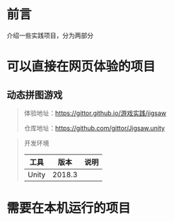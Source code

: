 # 前言
介绍一些实践项目，分为两部分

# 可以直接在网页体验的项目

## 动态拼图游戏

> 体验地址：https://gittor.github.io/游戏实践/jigsaw
>
> 仓库地址：https://github.com/gittor/Jigsaw.unity

> 开发环境
>
> | 工具  | 版本   | 说明 |
> | ----- | ------ | ---- |
> | Unity | 2018.3 |      |



# 需要在本机运行的项目

